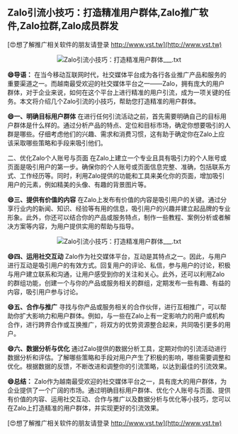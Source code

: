 ## **Zalo引流小技巧：打造精准用户群体,Zalo推广软件,Zalo拉群,Zalo成员群发**

[😍想了解推广相关软件的朋友请登录 http://www.vst.tw](http://www.vst.tw)

 <center><img src="https://vst.tw/MP4/tuiguang/png/0.png" alt="Zalo引流小技巧：打造精准用户群体___.txt"></center>

**😄导语：**
在当今移动互联网时代，社交媒体平台成为各行各业推广产品和服务的重要渠道之一。而越南最受欢迎的社交媒体平台之一——Zalo，拥有庞大的用户群体，对于企业来说，如何在这个平台上进行精准的用户引流，成为一项关键的任务。本文将介绍几个Zalo引流的小技巧，帮助您打造精准的用户群体。

**😄一、明确目标用户群体**
在进行任何引流活动之前，首先需要明确自己的目标用户群体是什么样的。通过分析产品的特点、定位和目标市场，确定你想要吸引的人群是哪些。仔细考虑他们的兴趣、需求和消费习惯，这有助于确定你在Zalo上应该采取哪些策略和手段来吸引他们。

二、优化Zalo个人账号与页面
在Zalo上建立一个专业且具有吸引力的个人账号或页面是吸引用户的第一步。确保你的个人账号或页面信息完整、准确，包括联系方式、工作经历等。同时，利用Zalo提供的功能和工具来美化你的页面，增加吸引用户的元素，例如精美的头像、有趣的背景图片等。

**😄三、提供有价值的内容**
在Zalo上发布有价值的内容是吸引用户的关键。通过分享行业内的新闻、知识、经验等有用的信息，吸引用户的兴趣并建立起品牌的专业形象。此外，你还可以结合你的产品或服务特点，制作一些教程、案例分析或者解决方案等内容，为用户提供实用的帮助与指导。

 <center><img src="https://vst.tw/MP4/tuiguang/png/2.png" alt="Zalo引流小技巧：打造精准用户群体___.txt"></center>

**😄四、运用社交互动**
Zalo作为社交媒体平台，互动是其特点之一。因此，与用户进行互动是吸引用户的有效方式。回复用户的评论、私信，参与用户的讨论，积极与用户建立联系和沟通，让用户感受到你的关注和关心。此外，还可以利用Zalo的群组功能，创建一个与你的产品或服务相关的群组，定期发布一些有趣、有益的内容，吸引用户参与讨论。

**😄五、合作与推广**
寻找与你产品或服务相关的合作伙伴，进行互相推广，可以帮助你扩大影响力和用户群体。例如，与一些在Zalo上有一定影响力的用户或机构合作，进行跨界合作或互换推广，将双方的优势资源整合起来，共同吸引更多的用户。

**😄六、数据分析与优化**
通过Zalo提供的数据分析工具，定期对你的引流活动进行数据分析和评估。了解哪些策略和手段对用户产生了积极的影响，哪些需要调整和优化。根据数据的反馈，不断改进和调整你的引流策略，以达到最佳的引流效果。

**😄总结：**
Zalo作为越南最受欢迎的社交媒体平台之一，具有庞大的用户群体，为企业提供了一个广阔的市场。通过明确目标用户群体、优化个人账号与页面、提供有价值的内容、运用社交互动、合作与推广以及数据分析与优化等小技巧，您可以在Zalo上打造精准的用户群体，并实现更好的引流效果。

[😍想了解推广相关软件的朋友请登录 http://www.vst.tw](http://www.vst.tw)



